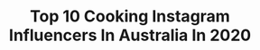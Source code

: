 ---
title: Top 10 Cooking Instagram Influencers In Australia In 2020
description: >-
  Find top cooking Instagram influencers in Australia in 2020. Most popular hashtags: #delicious #sydneyeats #sydneyfoodblogger #huffposttaste.
platform: Instagram
profiles:
  - username: "kadekarini"
    fullname: >-
      Kadek Arini | Travel blogger
    location: "Australia"
    followers: 141598
    engagement: 269
    commentsToLikes: 0.010170
    id: ck14iqiqegq1u0i191qah81nr
    verified: true
    hashtags: "#olympic2020, #sensationalyou, #outletmalaysia, #mitsuioutletparkkliasepang"
  - username: "marys_kouzina"
    fullname: >-
      Mary’s Kouzina . SYD
    location: "Australia"
    followers: 5090
    engagement: 666
    commentsToLikes: 0.089169
    id: ck8t4vzcm828a0j78n5pteebs
    verified: false
    hashtags: "#eeeeeats, #veganfood, #cookie, #cookies"
  - username: "reecehignell"
    fullname: >-
      Reece Hignell - Cakeboi
    location: "Australia"
    followers: 27864
    engagement: 467
    commentsToLikes: 0.034199
    id: ck5q3aw8ek15y0i11u3tdr29d
    verified: false
    hashtags: "#cakeboi, #masterchefau, #audreys, #masterchefau"
  - username: "afsheenowais"
    fullname: >-
      Blessed with the Best Mommy
    location: "Australia"
    followers: 23606
    engagement: 501
    commentsToLikes: 0.197300
    id: ck5pw3wplkz1b0i11xno2l07p
    verified: false
    hashtags: "#seafood, #sydneymomblogger, #quarantinelife, #chickenmanchurian"
  - username: "foodtravelandaredhead"
    fullname: >-
      Marianna Tuccia 👩🏻‍🦰
    location: "Australia"
    followers: 30402
    engagement: 315
    commentsToLikes: 0.088328
    id: ck5zsg6k3yfnt0i149r1z6731
    verified: false
    hashtags: "#toiletpaper, #foodinfluencer, #fromscratch, #asianfoodie"
  - username: "my_food_is_my_passion"
    fullname: >-
      
    location: "Australia"
    followers: 2550
    engagement: 1559
    commentsToLikes: 0.271432
    id: ck5c6jv775lao0i11z8cz5vir
    verified: false
    hashtags: "#filo, #australian, #powder, #drinks"
  - username: "larissatakchi"
    fullname: >-
      Larissa Takchi
    location: "Australia"
    followers: 52448
    engagement: 332
    commentsToLikes: 0.023757
    id: ck0w687qi7c2l0i1958a51pll
    verified: false
    hashtags: "#wildpearcafe, #masterchefau, #ad, #nofoodwaste"
  - username: "feedmeperth"
    fullname: >-
      Food & Travel
    location: "Australia"
    followers: 43019
    engagement: 109
    commentsToLikes: 0.101079
    id: ck6u4s5g65gyf0j71ipvfulql
    verified: false
    hashtags: "#food, #waterfalls, #travelbug, #baklava"
  - username: "donna_a_atkins"
    fullname: >-
      The Fitness Don
    location: "Australia"
    followers: 10286
    engagement: 542
    commentsToLikes: 0.057106
    id: ck5bwckjrlfil0i110qh51du4
    verified: false
    hashtags: "#longblacksstillonthemenutho, #muchneededboost, #comppartythatis, #wallllllllleee"
  - username: "benshewry"
    fullname: >-
      Ben Shewry
    location: "Australia"
    followers: 106110
    engagement: 193
    commentsToLikes: 0.043384
    id: ck5cbo4dzfub10i11xl4z54em
    verified: true
    hashtags: "#letsgo, #atticadispatches, #blackflag, #screwyoucoronavirus"
---